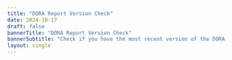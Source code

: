 ```yaml
---
title: "DORA Report Version Check"
date: 2024-10-17
draft: false
bannerTitle: "DORA Report Version Check"
bannerSubtitle: "Check if you have the most recent version of the DORA Report."
layout: single
---
```


<style>
  .version-content {
    display: none;
  }
</style>

<div class="version-content" data-default>
  <h2><span class="google-material-icons" style="color: orange; font-size:1em;">warning</span>Unrecognized version</h2>
  <p>We do not recognize that version of the DORA Report.</p>

  <h3>Known versions</h3>
  <p>The following versions of the DORA Report are available via this version checker:</p>
  <ul>
    <li>
      <span class="google-material-icons" style="color: green; font-size:1em;">check_circle</span> <a href="/vc?v=2025.2">2025 DORA Report <code>v. 2025.2</code></a>
    </li>
    <li>
      <span class="google-material-icons" style="color: orange; font-size:1em;">warning</span> <a href="/vc?v=2025.1">2025 DORA Report <code>v. 2025.1</code></a>
    </li>
    <li>
      <span class="google-material-icons" style="color: green; font-size:1em;">check_circle</span> <a href="/vc?v=2024.3.p">2024 DORA Report (Printed Version) <code>v. 2024.3.p</code></a>
    </li>
    <li>
      <span class="google-material-icons" style="color: green; font-size:1em;">check_circle</span> <a href="/vc?v=2024.3">2024 DORA Report <code>v. 2024.3</code></a>
    </li>
    <li>
      <span class="google-material-icons" style="color: orange; font-size:1em;">warning</span> <a href="/vc?v=2024.2">2024 DORA Report <code>v. 2024.2</code></a>
    </li>
    <li>
      <span class="google-material-icons" style="color: orange; font-size:1em;">warning</span> <a href="/vc?v=2024.1">2024 DORA Report <code>v. 2024.1</code></a>
    </li>
    <li>
      <span class="google-material-icons" style="color: green; font-size:1em;">check_circle</span> <a href="/vc?v=2023-12">2023 DORA Report <code>v. 2023-12</code></a>
    </li>
    <li>
      <span class="google-material-icons" style="color: orange; font-size:1em;">warning</span> <a href="/vc?v=2023-10">2023 DORA Report <code>v. 2023-10</code></a>
    </li>
  </ul>
</div>

<!-- version is 2025.2 -->
<div class="version-content" data-version="2025.2">
  <h2><span class="google-material-icons" style="color: green; font-size:1em;">check_circle</span>2025 DORA Report</h2>
  <p>
    You have the most recent version of the 2025 report.
  </p>
  <p>
    Your version: <code>v.2025.2</code><br />
    Latest version: <code>v.2025.2</code>
  </p>
  <a href="/research/2025/dora-report"><img src="/research/2025/dora-report/2025-state-of-ai-assisted-software-development-report.png" alt="2025 DORA Report Cover" style="max-width:18em;"></a>
</div>

<!-- version is 2025.1 -->
<div class="version-content" data-version="2025.1">
  <h2><span class="google-material-icons" style="color: orange; font-size:1em;">warning</span>Outdated 2025 DORA Report</h2>
  <p>
    You have an older version of the 2025 report.
  </p>
  <p>
    Your version: <code>v.2025.1</code><br />
    Latest version: <code>v.2025.2</code>
  </p>
  <p>
    <a href="/research/2025/dora-report">Download the latest version of the 2025 DORA report</a>.
  </p>
</div>

<!-- version is 2024.3.p -->
<div class="version-content" data-version="2024.3.p">
  <h2><span class="google-material-icons" style="color: green; font-size:1em;">check_circle</span>2024 DORA Report (Printed Version)</h2>
  <p>
    You have the most recent printed version of the 2024 report.
  </p>
  <p>
    Your version: <code>v.2024.3.p</code><br />
    Latest version: <code>v.2024.3.p</code>
  </p>
  <p>
    <a href="/research/2024/dora-report">Download the latest digital version of the 2024 DORA report</a>.
  </p>
  <a href="/research/2024/dora-report"><img src="/research/2024/dora-report/2024-dora-accelerate-state-of-devops-report.png" alt="2024 DORA Report Cover" style="max-width:18em;"></a>
  <h3>Newer DORA reports available</h3>
  <p><a href="/publications">View all of DORA's publications</a>.</p>
</div>

<!-- version is 2024.3 -->
<div class="version-content" data-version="2024.3">
  <h2><span class="google-material-icons" style="color: green; font-size:1em;">check_circle</span>2024 DORA Report (Digital Version)</h2>
  <p>
    You have the most recent digital version of the 2024 report.
  </p>
  <p>
    Your version: <code>v.2024.3</code><br />
    Latest version: <code>v.2024.3</code>
  </p>
  <a href="/research/2024/dora-report"><img src="/research/2024/dora-report/2024-dora-accelerate-state-of-devops-report.png" alt="2024 DORA Report Cover" style="max-width:18em;"></a>
  <h3>Newer DORA reports available</h3>
  <p><a href="/publications">View all of DORA's publications</a>.</p>
</div>

<!-- version is 2024.2 -->
<div class="version-content" data-version="2024.2">
  <h2><span class="google-material-icons" style="color: orange; font-size:1em;">warning</span>Outdated 2024 DORA Report</h2>
  <p>
    You have an older version of the 2024 report.
  </p>
  <p>
    Your version: <code>v.2024.2</code><br />
    Latest version: <code>v.2024.3</code>
  </p>
  <p>
    <a href="/research/2024/dora-report">Download the latest version of the 2024 DORA report</a>.
  </p>
  <h3>Newer DORA reports available</h3>
  <p><a href="/publications">View all of DORA's publications</a>.</p>
</div>

<!-- version is 2024.1 -->
<div class="version-content" data-version="2024.1">
  <h2><span class="google-material-icons" style="color: orange; font-size:1em;">warning</span>Outdated 2024 DORA Report</h2>
  <p>
    You have an older version of the 2024 report.
  </p>
  <p>
    Your version: <code>v.2024.1</code><br />
    Latest version: <code>v.2024.3</code>
  </p>
  <p>
    <a href="/research/2024/dora-report">Download the latest version of the 2024 DORA report</a>.
  </p>
  <h3>Newer DORA reports available</h3>
  <p><a href="/publications">View all of DORA's publications</a>.</p>
</div>

<!-- version is 2023-12 -->
<div class="version-content" data-version="2023-12">
  <h2><span class="google-material-icons" style="color: green; font-size:1em;">check_circle</span>2023 DORA Report</h2>
  <p>
    You have the most recent version of the 2023 report.
  </p>
  <p>
    Your version: <code>v.2023-12</code><br />
    Latest version: <code>v.2023-12</code><br />
  </p>
  <h3>Newer DORA reports available</h3>
  <p><a href="/publications">View all of DORA's publications</a>.</p>
</div>

<!-- version is 2023-10 -->
<div class="version-content" data-version="2023-10">
  <h2><span class="google-material-icons" style="color: orange; font-size:1em;">warning</span>Outdated 2023 DORA Report</h2>
  <p>
    You have an older version of the 2023 report.
  </p>
  <p>
    Your version: <code>v.2023-10</code><br />
    Latest version: <code>v.2023-12</code>
  </p>
  <p>
    <a href="/research/2023/dora-report">Download the latest version of the 2023 DORA report</a>.
  </p>

  <h3>Newer DORA reports available</h3>
  <p><a href="/publications">View all of DORA's publications</a>.</p>
</div>

<script src="/js/version-check-utils.js"></script>
<script>
  const version = getParameterByName('v');
  if (version) {
    showContent(version);
  } else {
     showContent();
  }
</script>
